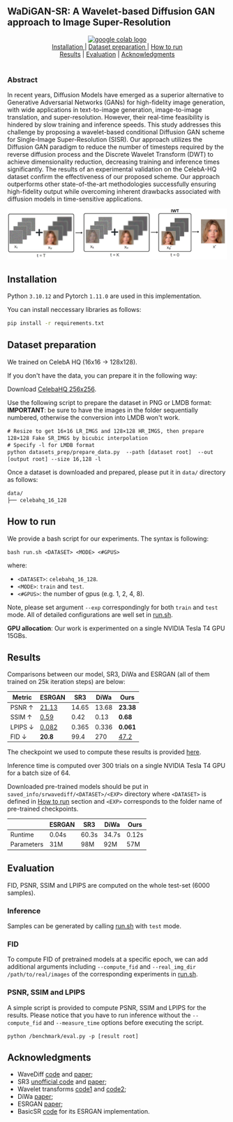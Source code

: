 ## WaDiGAN-SR: A Wavelet-based Diffusion GAN approach to Image Super-Resolution ##

<div align="center">
    <a href="https://colab.research.google.com/drive/1EHcwoRwpzC5NTJVOe6rTPv6fN1yxSQ5X?usp=sharing"><img src="https://colab.research.google.com/assets/colab-badge.svg" height="18" alt="google colab logo"></a>
    <br>
    <a href="#installation"> Installation </a> | <a href="#dataset-preparation"> Dataset preparation </a> | <a href="#how-to-run">How to run</a> 
    <br>
    <a href="#results">Results</a> | <a href="#evaluation">Evaluation</a> | <a href="#acknowledgments">Acknowledgments</a> 
    <br>
    <br>
</div>

### Abstract ###
In recent years, Diffusion Models have emerged as a superior alternative to Generative Adversarial Networks (GANs) for high-fidelity image generation, with wide applications in text-to-image generation, image-to-image translation, and super-resolution. However, their real-time feasibility is hindered by slow training and inference speeds. This study addresses this challenge by proposing a wavelet-based conditional Diffusion GAN scheme for Single-Image Super-Resolution (SISR). Our approach utilizes the Diffusion GAN paradigm to reduce the number of timesteps required by the reverse diffusion process and the Discrete Wavelet Transform (DWT) to achieve dimensionality reduction, decreasing training and inference times significantly. The results of an experimental validation on the CelebA-HQ dataset confirm the effectiveness of our proposed scheme. Our approach outperforms other state-of-the-art methodologies successfully ensuring high-fidelity output while overcoming inherent drawbacks associated with diffusion models in time-sensitive applications.

<p align="left">
  <img src="./assets/backward_diff_proc.png" width="700" alt="Alt Text">
</p>


## Installation ##
Python `3.10.12` and Pytorch `1.11.0` are used in this implementation.

You can install neccessary libraries as follows:
```bash
pip install -r requirements.txt
```

## Dataset preparation ##
We trained on CelebA HQ (16x16 -> 128x128). 

If you don't have the data, you can prepare it in the following way:

Download [CelebaHQ 256x256](https://www.kaggle.com/datasets/badasstechie/celebahq-resized-256x256).

Use the following script to prepare the dataset in PNG or LMDB format:  
**IMPORTANT**: be sure to have the images in the folder sequentially numbered, otherwise the conversion into LMDB won't work.
```
# Resize to get 16×16 LR_IMGS and 128×128 HR_IMGS, then prepare 128×128 Fake SR_IMGS by bicubic interpolation
# Specify -l for LMDB format
python datasets_prep/prepare_data.py  --path [dataset root]  --out [output root] --size 16,128 -l
```

Once a dataset is downloaded and prepared, please put it in `data/` directory as follows:
```
data/
├── celebahq_16_128
```

## How to run ##
We provide a bash script for our experiments. The syntax is following:
```
bash run.sh <DATASET> <MODE> <#GPUS>
```
where: 
- `<DATASET>`: `celebahq_16_128`.
- `<MODE>`: `train` and `test`.
- `<#GPUS>`: the number of gpus (e.g. 1, 2, 4, 8).

Note, please set argument `--exp` correspondingly for both `train` and `test` mode. All of detailed configurations are well set in [run.sh](./run.sh). 

**GPU allocation**: Our work is experimented on a single NVIDIA Tesla T4 GPU 15GBs.


## Results ##
Comparisons between our model, SR3, DiWa and ESRGAN (all of them trained on 25k iteration steps) are below:
<table>
  <thead>
    <tr>
      <th>Metric</th>
      <th>ESRGAN</th>
      <th>SR3</th>
      <th>DiWa</th>
      <th><strong>Ours</strong></th>
    </tr>
  </thead>
  <tbody>
    <tr>
      <td>PSNR ↑</td>
      <td><u>21.13</u></td>
      <td>14.65</td>
      <td>13.68</td>
      <td><strong>23.38</strong></td>
    </tr>
    <tr>
      <td>SSIM ↑</td>
      <td><u>0.59</u></td>
      <td>0.42</td>
      <td>0.13</td>
      <td><strong>0.68</strong></td>
    </tr>
    <tr>
      <td>LPIPS ↓</td>
      <td><u>0.082</u></td>
      <td>0.365</td>
      <td>0.336</td>
      <td><strong>0.061</strong></td>
    </tr>
    <tr>
      <td>FID ↓</td>
      <td><strong>20.8</strong></td>
      <td>99.4</td>
      <td>270</td>
      <td><u>47.2</u></td>
    </tr>
  </tbody>
</table>

The checkpoint we used to compute these results is provided [here]().

Inference time is computed over 300 trials on a single NVIDIA Tesla T4 GPU for a batch size of 64.

Downloaded pre-trained models should be put in `saved_info/srwavediff/<DATASET>/<EXP>` directory where `<DATASET>` is defined in [How to run](#how-to-run) section and `<EXP>` corresponds to the folder name of pre-trained checkpoints.

<table>
  <thead>
    <tr>
      <th></th>
      <th>ESRGAN</th>
      <th>SR3</th>
      <th>DiWa</th>
      <th><strong>Ours</strong></th>
    </tr>
  </thead>
  <tbody>
    <tr>
      <td>Runtime</td>
      <td>0.04s</td>
      <td>60.3s</td>
      <td>34.7s</td>
      <td>0.12s</td>
    </tr>
    <tr>
      <td>Parameters</td>
      <td>31M</td>
      <td>98M</td>
      <td>92M</td>
      <td>57M</td>
    </tr>
  </tbody>
</table>


## Evaluation ##
FID, PSNR, SSIM and LPIPS are computed on the whole test-set (6000 samples).

### Inference ###
Samples can be generated by calling [run.sh](./run.sh) with `test` mode.

### FID ###
To compute FID of pretrained models at a specific epoch, we can add additional arguments including ```--compute_fid``` and ```--real_img_dir /path/to/real/images``` of the corresponding experiments in [run.sh](./run.sh).

### PSNR, SSIM and LPIPS ###
A simple script is provided to compute PSNR, SSIM and LPIPS for the results. Please notice that you have to run inference without the ```--compute_fid``` and ```--measure_time``` options before executing the script.
```
python /benchmark/eval.py -p [result root]
```

## Acknowledgments
- WaveDiff [code](https://github.com/VinAIResearch/WaveDiff) and [paper](https://arxiv.org/abs/2211.16152);
- SR3 [unofficial code](https://github.com/Janspiry/Image-Super-Resolution-via-Iterative-Refinement/tree/master) and [paper](https://arxiv.org/abs/2104.07636);
- Wavelet transforms [code1](https://github.com/LiQiufu/WaveCNet) and [code2](https://github.com/fbcotter/pytorch_wavelets);
- DiWa [paper](https://arxiv.org/abs/2304.01994);
- ESRGAN [paper](https://arxiv.org/abs/1809.00219);
- BasicSR [code](https://github.com/XPixelGroup/BasicSR) for its ESRGAN implementation.



